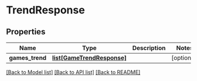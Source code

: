# TrendResponse

## Properties
Name | Type | Description | Notes
------------ | ------------- | ------------- | -------------
**games_trend** | [**list[GameTrendResponse]**](GameTrendResponse.md) |  | [optional] 

[[Back to Model list]](../README.md#documentation-for-models) [[Back to API list]](../README.md#documentation-for-api-endpoints) [[Back to README]](../README.md)

